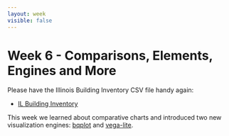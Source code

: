 ```yaml
---
layout: week
visible: false
---
```


# Week 6 - Comparisons, Elements, Engines and More

Please have the Illinois Building Inventory CSV file handy again:
 * [IL Building Inventory](data/IL_Building_Inventory.csv)

This week we learned about comparative charts and introduced two new visualization engines: [bqplot](https://github.com/bloomberg/bqplot/blob/master/README.md) and [vega-lite](https://vega.github.io/vega-lite/).


